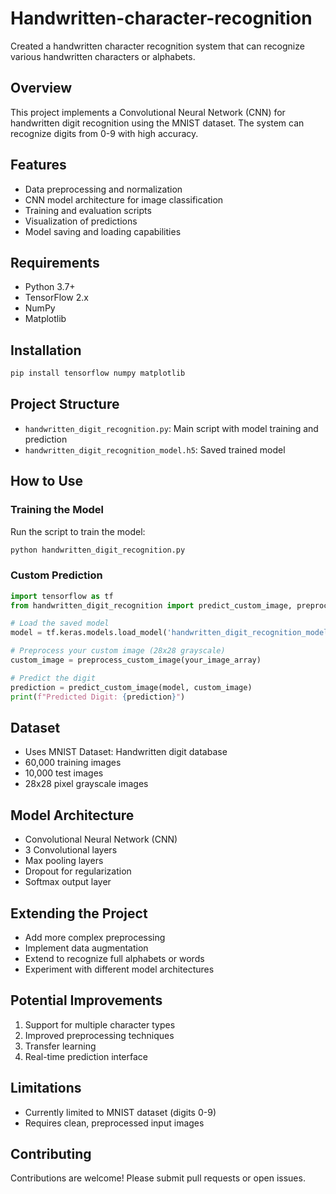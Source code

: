 # Handwritten-character-recognition
Created a handwritten character recognition system that can recognize various handwritten characters or alphabets.

## Overview
This project implements a Convolutional Neural Network (CNN) for handwritten digit recognition using the MNIST dataset. The system can recognize digits from 0-9 with high accuracy.

## Features
- Data preprocessing and normalization
- CNN model architecture for image classification
- Training and evaluation scripts
- Visualization of predictions
- Model saving and loading capabilities

## Requirements
- Python 3.7+
- TensorFlow 2.x
- NumPy
- Matplotlib

## Installation
```bash
pip install tensorflow numpy matplotlib
```

## Project Structure
- `handwritten_digit_recognition.py`: Main script with model training and prediction
- `handwritten_digit_recognition_model.h5`: Saved trained model

## How to Use
### Training the Model
Run the script to train the model:
```bash
python handwritten_digit_recognition.py
```

### Custom Prediction
```python
import tensorflow as tf
from handwritten_digit_recognition import predict_custom_image, preprocess_custom_image

# Load the saved model
model = tf.keras.models.load_model('handwritten_digit_recognition_model.h5')

# Preprocess your custom image (28x28 grayscale)
custom_image = preprocess_custom_image(your_image_array)

# Predict the digit
prediction = predict_custom_image(model, custom_image)
print(f"Predicted Digit: {prediction}")
```

## Dataset
- Uses MNIST Dataset: Handwritten digit database
- 60,000 training images
- 10,000 test images
- 28x28 pixel grayscale images

## Model Architecture
- Convolutional Neural Network (CNN)
- 3 Convolutional layers
- Max pooling layers
- Dropout for regularization
- Softmax output layer

## Extending the Project
- Add more complex preprocessing
- Implement data augmentation
- Extend to recognize full alphabets or words
- Experiment with different model architectures

## Potential Improvements
1. Support for multiple character types
2. Improved preprocessing techniques
3. Transfer learning
4. Real-time prediction interface

## Limitations
- Currently limited to MNIST dataset (digits 0-9)
- Requires clean, preprocessed input images

## Contributing
Contributions are welcome! Please submit pull requests or open issues.